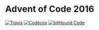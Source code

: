 # Advent of Code 2016

[![Travis](https://img.shields.io/travis/mrnz/adventofcode2016.svg?maxAge=20&style=plastic)](https://travis-ci.org/mrnz/adventofcode2016) [![Codecov](https://img.shields.io/codecov/c/github/mrnz/adventofcode2016.svg?maxAge=20&style=plastic)](https://codecov.io/gh/mrnz/adventofcode2016) [![bitHound Code](https://www.bithound.io/github/mrnz/adventofcode2016/badges/code.svg)](https://www.bithound.io/github/mrnz/adventofcode2016)
